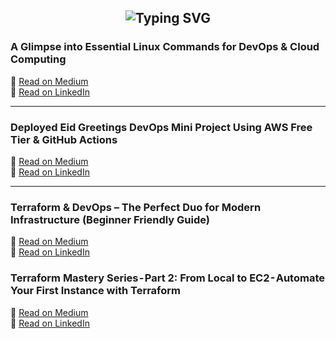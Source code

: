 <h2 align="center">
  <img src="https://readme-typing-svg.demolab.com?font=Fira+Code&size=24&duration=3000&pause=1000&color=36BCF7&vCenter=true&width=600&lines=Tech+Articles+by+Muhammad+Hanzala" alt="Typing SVG">
</h2>

### A Glimpse into Essential Linux Commands for DevOps & Cloud Computing  
🔗 [Read on Medium](https://medium.com/dev-genius/a-glimpse-into-essential-linux-commands-for-devops-cloud-computing-95f2deb5f07b)  
🔗 [Read on LinkedIn](https://www.linkedin.com/pulse/glimpse-essential-linux-commands-devops-cloud-muhammad-hanzala-yvswf?utm_source=share&utm_medium=member_android&utm_campaign=share_via)

---

### Deployed Eid Greetings DevOps Mini Project Using AWS Free Tier & GitHub Actions  
🔗 [Read on Medium](https://medium.com/@mhanzala.bmw/deployed-eid-greetings-devops-mini-project-using-aws-free-tier-github-actions-step-by-step-b961202a3546)  
🔗 [Read on LinkedIn](https://www.linkedin.com/pulse/deployed-eid-greetings-devops-mini-project-using-aws-free-hanzala-k2sxf?utm_source=share&utm_medium=member_android&utm_campaign=share_via)

---

### Terraform & DevOps – The Perfect Duo for Modern Infrastructure (Beginner Friendly Guide)  
🔗 [Read on Medium](https://medium.com/@mhanzala.bmw/terraform-devops-the-perfect-duo-for-modern-infrastructure-beginner-friendly-guide-25a015498d1e)  
🔗 [Read on LinkedIn](https://www.linkedin.com/posts/muhammad-hanzala-13a789209_terraform-devops-iac-activity-7317879399343661057-3Pp1?utm_source=share&utm_medium=member_android&rcm=ACoAADT5aX4BnPJe22ASS_gmikWPhzgscKfqTIM)

### Terraform Mastery Series - Part 2: From Local to EC2 - Automate Your First Instance with Terraform  
🔗 [Read on Medium](https://medium.com/@mhanzala.bmw/terraform-mastery-series-part-2-from-local-to-ec2-automate-your-first-instance-with-a72d7d969c27)  
🔗 [Read on LinkedIn](https://www.linkedin.com/pulse/terraform-mastery-series-part-2-from-local-ec2-automate-hanzala-mdd2f/?trackingId=VozFc0K4TaqTvgCaOlcz6Q%3D%3D)

